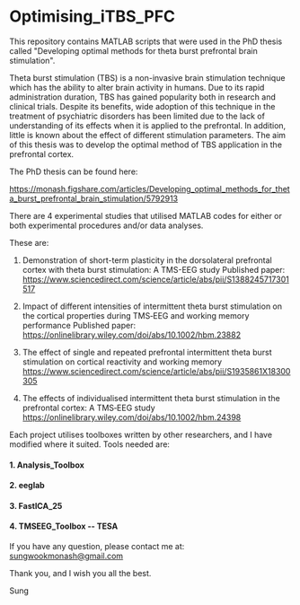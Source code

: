 # Optimising_iTBS_PFC

This repository contains MATLAB scripts that were used in the PhD thesis called
"Developing optimal methods for theta burst prefrontal brain stimulation".

Theta burst stimulation (TBS) is a non-invasive brain stimulation technique which has the ability to alter brain activity in humans. Due to its rapid administration duration, TBS has gained popularity both in research and clinical trials. Despite its benefits, wide adoption of this technique in the treatment of psychiatric disorders has been limited due to the lack of understanding of its effects when it is applied to the prefrontal. In addition, little is known about the effect of different stimulation parameters. The aim of this thesis was to develop the optimal method of TBS application in the prefrontal cortex.

The PhD thesis can be found here:

https://monash.figshare.com/articles/Developing_optimal_methods_for_theta_burst_prefrontal_brain_stimulation/5792913

There are 4 experimental studies that utilised MATLAB codes for either or both experimental procedures and/or data analyses.

These are: 

1. Demonstration of short-term plasticity in the dorsolateral prefrontal cortex with theta burst stimulation: A TMS-EEG study
    Published paper: https://www.sciencedirect.com/science/article/abs/pii/S1388245717301517
    
2. Impact of different intensities of intermittent theta burst stimulation on the cortical properties during TMS‐EEG and working memory performance
    Published paper: https://onlinelibrary.wiley.com/doi/abs/10.1002/hbm.23882

3. The effect of single and repeated prefrontal intermittent theta burst stimulation on cortical reactivity and working memory
    https://www.sciencedirect.com/science/article/abs/pii/S1935861X18300305
    
4. The effects of individualised intermittent theta burst stimulation in the prefrontal cortex: A TMS‐EEG study
    https://onlinelibrary.wiley.com/doi/abs/10.1002/hbm.24398
    

Each project utilises toolboxes written by other researchers, and I have modified where it suited. Tools needed are:

   #### 1. Analysis_Toolbox
   #### 2. eeglab
   #### 3. FastICA_25
   #### 4. TMSEEG_Toolbox -- TESA

If you have any question, please contact me at: sungwookmonash@gmail.com

Thank you, and I wish you all the best.

Sung
